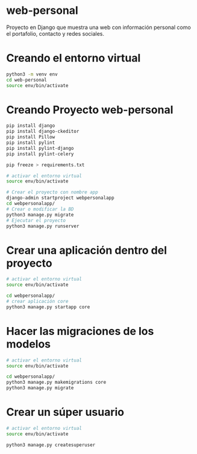 # web-personal
Proyecto en Django que muestra una web con información personal como el portafolio, contacto y redes sociales.

# Creando el entorno virtual
```sh
python3 -m venv env
cd web-personal
source env/bin/activate
```

# Creando Proyecto web-personal
```sh
pip install django
pip install django-ckeditor
pip install Pillow
pip install pylint
pip install pylint-django
pip install pylint-celery

pip freeze > requirements.txt
```

```sh
# activar el entorno virtual 
source env/bin/activate

# Crear el proyecto con nombre app
django-admin startproject webpersonalapp
cd webpersonalapp/
# Crear o modificar la BD
python3 manage.py migrate
# Ejecutar el proyecto
python3 manage.py runserver
```

# Crear una aplicación dentro del proyecto
```sh
# activar el entorno virtual 
source env/bin/activate

cd webpersonalapp/
# crear aplicación core
python3 manage.py startapp core
```

# Hacer las migraciones de los modelos
```sh
# activar el entorno virtual 
source env/bin/activate

cd webpersonalapp/
python3 manage.py makemigrations core
python3 manage.py migrate
```

# Crear un súper usuario
```sh
# activar el entorno virtual 
source env/bin/activate

python3 manage.py createsuperuser
```
